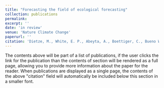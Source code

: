 ```yaml
---
title: "Forecasting the field of ecological forecasting"
collection: publications
permalink:
excerpt: ''
date: 'in review'
venue: 'Nature Climate Change'
paperurl: ''
citation: 'Dietze, M., White, E. P., Abeyta, A., Boettiger, C., Bueno Watts, N., Carey, C. C., Chaplin-Kramer, R., Emanuel, R. E., Ernest, S. K. M., Figueiredo, R., Gerst, M. D., Johnson, J. R., Kenney, M. A., McLachlan, J. S., Paschalidis, I. C., Peters, J. A., Rollinson, C. R., Simonis, J., Sullivan-Wiley, K., Thomas, R. Q., Wardle, M., Willson, A. M., Zwart, J. in review. Forecasting the field of ecological forecasting. Nat. Clim. Change.'
---
```


The contents above will be part of a list of publications, if the user clicks the link for the publication than the contents of section will be rendered as a full page, allowing you to provide more information about the paper for the reader. When publications are displayed as a single page, the contents of the above "citation" field will automatically be included below this section in a smaller font.
